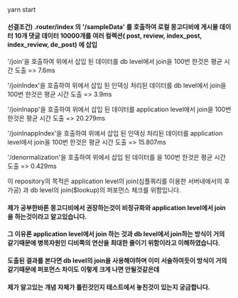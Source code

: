 yarn start

#### 선결조건) .router/index 의 '/sampleData' 를 호출하여 로컬 몽고디비에 게시물 데이터 10개 댓글 데이터 10000개를 여러 컬렉션( post, review, index_post, index_review, de_post) 에 삽입

'/join'을 호출하여 위에서 삽입 된 데이터를 db level에서 join을 100번 한것은 평균 시간 도출 => 7.6ms

'/joinIndex'을 호출하여 위에서 삽입 된 인덱싱 처리된 데이터를 db level에서 join을 100번 한것은 평균 시간 도출 => 3.9ms

'/joinInapp'을 호출하여 위에서 삽입 된 데이터를 application level에서 join을 100번 한것은 평균 시간 도출 => 20.279ms

'/joinInappIndex'을 호출하여 위에서 삽입 된 인덱싱 처리된 데이터를 application level에서 join을 100번 한것은 평균 시간 도출 => 15.807ms

'/denormalization'을 호출하여 위에서 삽입 된 데이터를 을 100번 한것은 평균 시간 도출 => 0.429ms

이 repository의 목적은 application level의 join(심플쿼리를 이용한 서버내에서의 후가공) 과 db level의 join($lookup)의 퍼포먼스 체크를 위함입니다.

#### 제가 공부한바론 몽고디비에서 권장하는것이 비정규화와 application level에서 join을 하는것이라고 알고있습니다.

#### 그 이유론 application level에서 join 하는 것과 db level에서 join하는 방식이 거의 같기때문에 병목자원인 디비쪽의 연산을 최대한 줄이기 위함이라고 이해하였습니다.

#### 도출된 결과를 본다면 db level의 join을 사용해야하며 이미 서술하여듯이 방식이 거의 같기때문에 퍼포먼스 차이도 이렇게 크게 나면 안될것같은데

#### 제가 알고있는 개념 자체가 틀린것인지 테스트에서 놓친것이 있는지 궁금합니다.